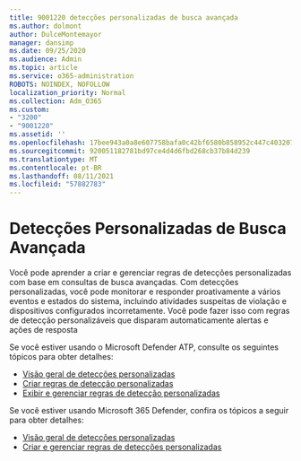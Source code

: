 ```yaml
---
title: 9001220 detecções personalizadas de busca avançada
ms.author: dolmont
author: DulceMontemayor
manager: dansimp
ms.date: 09/25/2020
ms.audience: Admin
ms.topic: article
ms.service: o365-administration
ROBOTS: NOINDEX, NOFOLLOW
localization_priority: Normal
ms.collection: Adm_O365
ms.custom:
- "3200"
- "9001220"
ms.assetid: ''
ms.openlocfilehash: 17bee943a0a8e607758bafa0c42bf6580b858952c447c403207bebfba9d8d243
ms.sourcegitcommit: 920051182781bd97ce4d4d6fbd268cb37b84d239
ms.translationtype: MT
ms.contentlocale: pt-BR
ms.lasthandoff: 08/11/2021
ms.locfileid: "57882783"
---
```

# <a name="advanced-hunting-custom-detections"></a>Detecções Personalizadas de Busca Avançada

Você pode aprender a criar e gerenciar regras de detecções personalizadas com base em consultas de busca avançadas. Com detecções personalizadas, você pode monitorar e responder proativamente a vários eventos e estados do sistema, incluindo atividades suspeitas de violação e dispositivos configurados incorretamente. Você pode fazer isso com regras de detecção personalizáveis que disparam automaticamente alertas e ações de resposta
  
Se você estiver usando o Microsoft Defender ATP, consulte os seguintes tópicos para obter detalhes: 
- [Visão geral de detecções personalizadas](https://docs.microsoft.com/windows/security/threat-protection/microsoft-defender-atp/overview-custom-detections)
- [Criar regras de detecção personalizadas](https://docs.microsoft.com/windows/security/threat-protection/microsoft-defender-atp/custom-detection-rules)
- [Exibir e gerenciar regras de detecção personalizadas](https://docs.microsoft.com/windows/security/threat-protection/microsoft-defender-atp/custom-detections-manage)

Se você estiver usando Microsoft 365 Defender, confira os tópicos a seguir para obter detalhes: 
- [Visão geral de detecções personalizadas](https://docs.microsoft.com/microsoft-365/security/mtp/custom-detections-overview)
- [Criar e gerenciar regras de detecções personalizadas](https://docs.microsoft.com/microsoft-365/security/mtp/custom-detection-rules)
